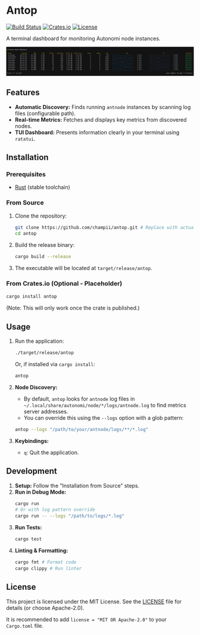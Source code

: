 # Antop

<!-- Badges placeholder -->
[![Build Status](https://img.shields.io/github/actions/workflow/status/champii/antop/rust.yml?branch=master)](https://github.com/champii/antop/actions)
[![Crates.io](https://img.shields.io/crates/v/antop.svg)](https://crates.io/crates/antop)
[![License](https://img.shields.io/crates/l/antop.svg)](https://opensource.org/licenses/MIT) <!-- Or Apache-2.0 -->

A terminal dashboard for monitoring Autonomi node instances.

<!-- i want a img here -->
![Screenshot](./media/screenshot.png)


## Features

*   **Automatic Discovery:** Finds running `antnode` instances by scanning log files (configurable path).
*   **Real-time Metrics:** Fetches and displays key metrics from discovered nodes.
*   **TUI Dashboard:** Presents information clearly in your terminal using `ratatui`.

## Installation

### Prerequisites

*   [Rust](https://www.rust-lang.org/tools/install) (stable toolchain)

### From Source

1.  Clone the repository:
    ```bash
    git clone https://github.com/champii/antop.git # Replace with actual URL later
    cd antop
    ```
2.  Build the release binary:
    ```bash
    cargo build --release
    ```
3.  The executable will be located at `target/release/antop`.

### From Crates.io (Optional - Placeholder)

```bash
cargo install antop
```
(Note: This will only work once the crate is published.)

## Usage

1.  Run the application:
    ```bash
    ./target/release/antop
    ```
    Or, if installed via `cargo install`:
    ```bash
    antop
    ```

2.  **Node Discovery:**
    *   By default, `antop` looks for `antnode` log files in `~/.local/share/autonomi/node/*/logs/antnode.log` to find metrics server addresses.
    *   You can override this using the `--logs` option with a glob pattern:
      ```bash
      antop --logs "/path/to/your/antnode/logs/**/*.log"
      ```

3.  **Keybindings:**
    *   `q`: Quit the application.


## Development

1.  **Setup:** Follow the "Installation from Source" steps.
2.  **Run in Debug Mode:**
    ```bash
    cargo run
    # Or with log pattern override
    cargo run -- --logs "/path/to/logs/*.log"
    ```
3.  **Run Tests:**
    ```bash
    cargo test
    ```
4.  **Linting & Formatting:**
    ```bash
    cargo fmt # Format code
    cargo clippy # Run linter
    ```

## License

This project is licensed under the MIT License. See the [LICENSE](LICENSE) file for details (or choose Apache-2.0).

It is recommended to add `license = "MIT OR Apache-2.0"` to your `Cargo.toml` file.
